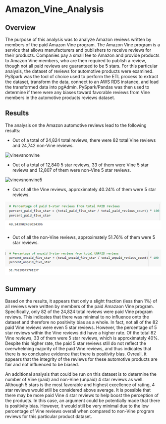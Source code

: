 # Amazon_Vine_Analysis

## Overview
The purpose of this analysis was to analyze Amazon reviews written by members of the paid Amazon Vine program. The Amazon Vine program is a service that allows manufacturers and publishers to receive reviews for their products. Companies pay a small fee to Amazon and provide products to Amazon Vine members, who are then required to publish a review, though not all paid reviews are guaranteed to be 5 stars. For this particular analysis, the dataset of reviews for automotive products were examined. PySpark was the tool of choice used to perform the ETL process to extract the dataset, transform the data, connect to an AWS RDS instance, and load the transformed data into pgAdmin. PySpark/Pandas was then used to determine if there were any biases toward favorable reviews from Vine members in the automotive products reviews dataset.

## Results
The analysis on the Amazon automotive reviews lead to the following results:
- Out of a total of 24,824 total reviews, there were 82 total Vine reviews and 24,742 non-Vine reviews.

![vinevsnonvine](Resources/vinevsnonvine.png)


- Out of a total of 12,840 5 star reviews, 33 of them were Vine 5 star reviews and 12,807 of them were non-Vine 5 star reviews.

![vinevsnonvine5](Resources/vinevsnonvine5.png)


- Out of all the Vine reviews, approximately 40.24% of them were 5 star reviews.

![vine5percent](Resources/vine5percent.png)


- Out of all the non-Vine reviews, approximately 51.76% of them were 5 star reviews. 

![nonvine5percent](Resources/nonvine5percent.png)



## Summary
Based on the results, it appears that only a slight fraction (less than 1%) of all reviews were written by members of the paid Amazaon Vine program. Specifically, only 82 of the 24,824 total reviews were paid Vine program reviews. This indicates that there was minimal to no influence onto the dataset and therefore no positivity bias as a whole. In fact, not all of the 82 paid Vine reviews were even 5 star reviews. However, the percentage of 5 star reviews within the Vine reviews did have a higher rate. Of the total 82 Vine reviews, 33 of them were 5 star reviews, which is approximately 40%. Despite this higher rate, the paid 5 star reviews still do not reflect the overwhelming majority of the paid Vine reviews, and thus indicates that there is no conclusive evidence that there is positivity bias. Ovreall, it appears that the integrity of the reviews for these automotive products are fair and not influenced to be biased.

An additional analysis that could be run on this dataset is to determine the number of Vine (paid) and non-Vine (unpaid) 4 star reviews as well. Although 5 stars is the most favorable and highest excellence of rating, 4 star reviews would still be considered above average. It is possible that there may be more paid Vine 4 star reviews to help boost the perception of the products. In this case, an argument could be potentially made that there is positivity bias. However, it would still be very minimal due to the low percentage of Vine reviews overall when compared to non-Vine program reviews for this particular product dataset. 
